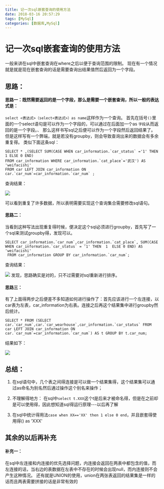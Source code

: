 ```yaml
---
title: 记一次sql嵌套查询的使用方法
date: 2018-03-16 20:57:29
tags: [MySql]
categories: [数据库,MySql]
---
```


# 记一次sql嵌套查询的使用方法
一般来讲在sql中嵌套查询在where之后以便于查询范围的限制。
现在有一个情况就是就是现在嵌套查询的话是需要查询出结果值然后返回为一个字段。

## 思路：
#### 思路一：既然需要返回的是一个字段，那么是需要一个嵌套查询，所以一般的表达式是：
`select <表达式>（select<表达式>）as name`这样作为一个查询。
首先在括号`()`里面的一个select语句是可以作为一个字段的，可以通过在后面加一个as `字段`从而返回的是一个字段。、
那么这样书写sql之后便可以作为一个字段然后返回结果了。但是这样写有一个弊端，就是若没有groupby，则会导致查询出来的数据会有多余重复得。
类似下面这条sql：
```
SELECT * ,(SELECT SUM(CASE WHEN car_information.`car_status` ='1' THEN 1 ELSE 0 END)
FROM car_information WHERE car_information.`cat_place`='武汉') AS 'weifacishi' 
FROM car LEFT JOIN car_information ON car.`car_num`=car_information.`car_num` ;  
```
查询结果：

![](sql重复数据.png)

可以看到重复了许多数据，所以表明需要实现这个查询集合需要修改sql语句。
#### 思路二：

当看到这种写法出现重复得时候，便决定这个sql必须进行groupby，首先写了一个sql来测试groupby得，发现可以。
```
SELECT car_information.`car_num`,car_information.`cat_place`, SUM(CASE WHEN car_information.`car_status` = '1' THEN  1  ELSE 0 END) AS 'weifacishi'
 FROM car_information GROUP BY car_information.`car_num`;
```
查询结果：

![](进行Groupby测试.png)
发现，思路确实是对的，只不过需要对sql重新进行排序。

#### 思路三：
有了上面得两步之后便差不多知道如何进行操作了：首先应该进行一个左连接，以car表为左表，car_information为右表。连接之后再这个结果集中进行groupby然后统计。

```
SELECT * FROM (SELECT car.`car_num`,car.`car_wearhouse`,car_information.`car_status` FROM car LEFT JOIN car_information ON car.`car_num`=car_information.`car_num`) AS t GROUP BY t.car_num;
```
结果如下：

![](正确得结果.png)

## 总结：
1. 在sql语句中，几个表之间得连接是可以做一个结果集得，这个结果集可以通过as命名为别名然后通过操作这个别名来操作；

2. 不理解得地方：
    在sql中`select t.XXX`这个t是后来才被命名得，但是在之前却是可以使用得，因此想知道sql得运行原理---以后再了解

3. 在sql中统计得用法`case when XX=='XX' then 1 else 0 end`，并且嵌套得使用得() as 'XXX'
## 其余的以后再补充

#### 补充一：
在sql中左连接和内连接的优先选择问题，内连接会返回在两表中都包含的值，而左连接的话，当右边的表数据在左表中不存在的时候会出现null，而内连接则不会产生这种情况。
还有就是UNION的使用，union在两张表返回的结果集是一样的话而且两表需要拼接的话是非常有效的
